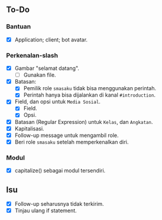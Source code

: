 ## To-Do

### Bantuan
- [X] Application; client; bot avatar.

### Perkenalan-slash
- [X] Gambar "selamat datang".
  - [ ] Gunakan file.
- [X] Batasan:
  - [X] Pemilik role `smasaku` tidak bisa menggunakan perintah.
  - [X] Perintah hanya bisa dijalankan di kanal `#introduction`.
- [X] Field, dan opsi untuk `Media Sosial`.
  - [X] Field.
  - [X] Opsi.
- [X] Batasan (Regular Expression) untuk `Kelas`, dan `Angkatan`.
- [X] Kapitalisasi.
- [X] Follow-up message untuk mengambil role.
- [X] Beri role `smasaku` setelah memperkenalkan diri.

### Modul
- [X] capitalize() sebagai modul tersendiri.

## Isu
- [X] Follow-up seharusnya tidak terkirim.
- [X] Tinjau ulang if statement.